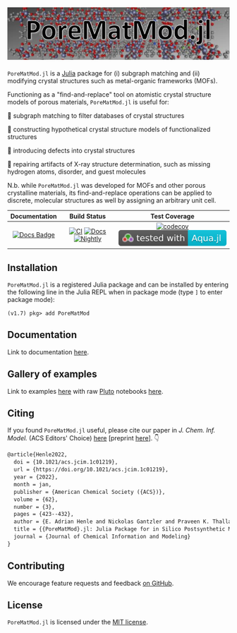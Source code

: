 ![logo.JPG](logo.jpg)
---

`PoreMatMod.jl` is a [Julia](https://julialang.org/) package for (i) subgraph matching and (ii) modifying crystal structures such as metal-organic frameworks (MOFs).

Functioning as a "find-and-replace" tool on atomistic crystal structure models of porous materials, `PoreMatMod.jl` is useful for:

:hammer: subgraph matching to filter databases of crystal structures

:hammer: constructing hypothetical crystal structure models of functionalized structures

:hammer: introducing defects into crystal structures

:hammer: repairing artifacts of X-ray structure determination, such as missing hydrogen atoms, disorder, and guest molecules

N.b. while `PoreMatMod.jl` was developed for MOFs and other porous crystalline materials, its find-and-replace operations can be applied to discrete, molecular structures as well by assigning an arbitrary unit cell.

| **Documentation** | **Build Status** | **Test Coverage** |
|:---:|:---:|:---:|
| [![Docs Badge](https://img.shields.io/badge/docs-dev-blue.svg)](https://SimonEnsemble.github.io/PoreMatMod.jl/dev) | [![CI](https://github.com/SimonEnsemble/PoreMatMod.jl/actions/workflows/CI_Build.yml/badge.svg)](https://github.com/SimonEnsemble/PoreMatMod.jl/actions/workflows/CI_Build.yml) [![Docs](https://github.com/SimonEnsemble/PoreMatMod.jl/actions/workflows/doc_deployment.yml/badge.svg)](https://github.com/SimonEnsemble/PoreMatMod.jl/actions/workflows/doc_deployment.yml) [![Nightly](https://github.com/SimonEnsemble/PoreMatMod.jl/actions/workflows/nightly.yml/badge.svg)](https://github.com/SimonEnsemble/PoreMatMod.jl/actions/workflows/nightly.yml) | [![codecov](https://codecov.io/gh/SimonEnsemble/PoreMatMod.jl/branch/master/graph/badge.svg?token=Z9VMLXS3U9)](https://codecov.io/gh/SimonEnsemble/PoreMatMod.jl) [![Aqua QA](https://raw.githubusercontent.com/JuliaTesting/Aqua.jl/master/badge.svg)](https://github.com/JuliaTesting/Aqua.jl) |


## Installation
`PoreMatMod.jl` is a registered Julia package and can be installed by entering the following line in the Julia REPL when in package mode (type `]` to enter package mode):

```
(v1.7) pkg> add PoreMatMod
```

## Documentation

Link to documentation [here](https://simonensemble.github.io/PoreMatMod.jl/dev).

## Gallery of examples

Link to examples [here](https://simonensemble.github.io/PoreMatMod.jl/dev/examples/) with raw [Pluto](https://github.com/fonsp/Pluto.jl) notebooks [here](https://github.com/SimonEnsemble/PoreMatMod.jl/tree/master/examples).

## Citing

If you found `PoreMatMod.jl` useful, please cite our paper in *J. Chem. Inf. Model.* (ACS Editors' Choice) [here](https://pubs.acs.org/doi/10.1021/acs.jcim.1c01219) [preprint [here](https://chemrxiv.org/engage/chemrxiv/article-details/615cf5127d3da5dd7bee4a22)]. :point_down:

```latex
@article{Henle2022,
  doi = {10.1021/acs.jcim.1c01219},
  url = {https://doi.org/10.1021/acs.jcim.1c01219},
  year = {2022},
  month = jan,
  publisher = {American Chemical Society ({ACS})},
  volume = {62},
  number = {3},
  pages = {423--432},
  author = {E. Adrian Henle and Nickolas Gantzler and Praveen K. Thallapally and Xiaoli Z. Fern and Cory M. Simon},
  title = {{PoreMatMod}.jl: Julia Package for in Silico Postsynthetic Modification of Crystal Structure Models},
  journal = {Journal of Chemical Information and Modeling}
}
```
## Contributing

We encourage feature requests and feedback [on GitHub](https://github.com/SimonEnsemble/PoreMatMod.jl/issues).

## License
`PoreMatMod.jl` is licensed under the [MIT license](./LICENSE).

